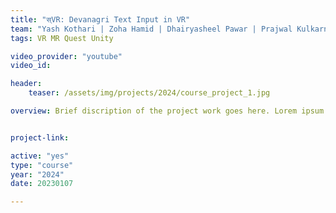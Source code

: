 ```yaml
---
title: "स्VR: Devanagri Text Input in VR"
team: "Yash Kothari | Zoha Hamid | Dhairyasheel Pawar | Prajwal Kulkarni "
tags: VR MR Quest Unity

video_provider: "youtube"
video_id:

header:
    teaser: /assets/img/projects/2024/course_project_1.jpg

overview: Brief discription of the project work goes here. Lorem ipsum dolor sit amet, consectetur adipiscing elit, sed do eiusmod tempor incididunt ut labore et dolore magna aliqua. Ut enim ad minim veniam, quis nostrud exercitation ullamco laboris nisi ut aliquip ex ea commodo consequat. Duis aute irure dolor in reprehenderit in voluptate velit esse cillum dolore eu fugiat nulla pariatur. Excepteur sint occaecat cupidatat non proident, sunt in culpa qui officia deserunt mollit anim id est laborum.


project-link:

active: "yes"
type: "course"
year: "2024"
date: 20230107

---
```

